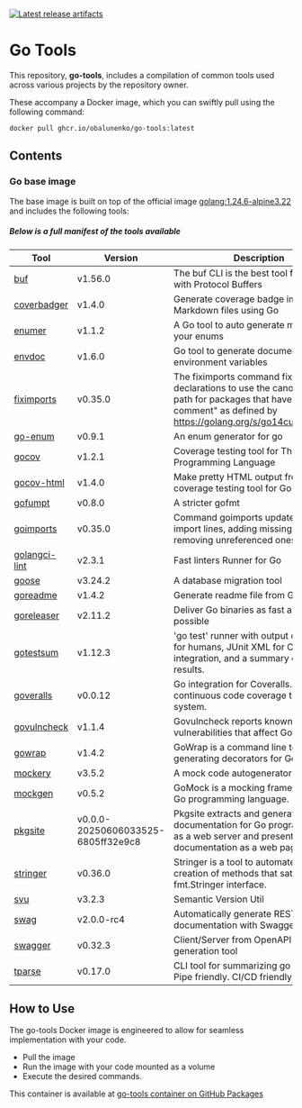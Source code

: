 [![Latest release artifacts](https://img.shields.io/github/v/release/obalunenko/go-tools)](https://github.com/obalunenko/go-tools/releases/latest)

# Go Tools

This repository, **go-tools**,
includes a compilation of common tools used across various projects by the repository owner.

These accompany a Docker image, which you can swiftly pull using the following command: 

```shell
docker pull ghcr.io/obalunenko/go-tools:latest
```

## Contents

### Go base image

The base image is built on top of the official image [golang:1.24.6-alpine3.22](https://hub.docker.com/_/golang) and includes the following tools:


##### Below is a full manifest of the tools available


| Tool                                                       | Version                            | Description                                                                                                                                                                       |
|------------------------------------------------------------|------------------------------------|-----------------------------------------------------------------------------------------------------------------------------------------------------------------------------------|
| [buf](https://github.com/bufbuild/buf)                     | v1.56.0                            | The buf CLI is the best tool for working with Protocol Buffers                                                                                                                    |
| [coverbadger](https://github.com/obalunenko/coverbadger)   | v1.4.0                             | Generate coverage badge images for Markdown files using Go                                                                                                                        |
| [enumer](https://github.com/alvaroloes/enumer)             | v1.1.2                             | A Go tool to auto generate methods for your enums                                                                                                                                 |
| [envdoc](https://github.com/g4s8/envdoc)                   | v1.6.0                             | Go tool to generate documentation for environment variables                                                                                                                       |
| [fiximports](https://golang.org/x/tools/cmd/fiximports)    | v0.35.0                            | The fiximports command fixes import declarations to use the canonical import path for packages that have an "import comment" as defined by https://golang.org/s/go14customimport. |
| [go-enum](https://github.com/abice/go-enum)                | v0.9.1                             | An enum generator for go                                                                                                                                                          |
| [gocov](https://github.com/axw/gocov)                      | v1.2.1                             | Coverage testing tool for The Go Programming Language                                                                                                                             |
| [gocov-html](https://github.com/matm/gocov-html)           | v1.4.0                             | Make pretty HTML output from gocov, a coverage testing tool for Go                                                                                                                |
| [gofumpt](https://mvdan.cc/gofumpt)                        | v0.8.0                             | A stricter gofmt                                                                                                                                                                  |
| [goimports](https://golang.org/x/tools/cmd/goimports)      | v0.35.0                            | Command goimports updates your Go import lines, adding missing ones and removing unreferenced ones                                                                                |
| [golangci-lint](https://github.com/golangci/golangci-lint) | v2.3.1                             | Fast linters Runner for Go                                                                                                                                                        |
| [goose](https://github.com/pressly/goose/v3/cmd/goose)     | v3.24.2                            | A database migration tool                                                                                                                                                         |
| [goreadme](https://github.com/posener/goreadme)            | v1.4.2                             | Generate readme file from Go doc                                                                                                                                                  |
| [goreleaser](https://github.com/goreleaser/goreleaser)     | v2.11.2                            | Deliver Go binaries as fast and easily as possible                                                                                                                                |
| [gotestsum](https://gotest.tools/gotestsum)                | v1.12.3                            | 'go test' runner with output optimized for humans, JUnit XML for CI integration, and a summary of the test results.                                                               |
| [goveralls](https://github.com/mattn/goveralls)            | v0.0.12                            | Go integration for Coveralls.io continuous code coverage tracking system.                                                                                                         |
| [govulncheck](https://golang.org/x/vuln/cmd/govulncheck)   | v1.1.4                             | Govulncheck reports known vulnerabilities that affect Go code.                                                                                                                    |
| [gowrap](https://github.com/hexdigest/gowrap)              | v1.4.2                             | GoWrap is a command line tool for generating decorators for Go interfaces                                                                                                         |
| [mockery](https://github.com/vektra/mockery)               | v3.5.2                             | A mock code autogenerator for Go                                                                                                                                                  |
| [mockgen](https://github.com/uber-go/mock)                 | v0.5.2                             | GoMock is a mocking framework for the Go programming language.                                                                                                                    |
| [pkgsite](https://golang.org/x/pkgsite/cmd/pkgsite)        | v0.0.0-20250606033525-6805ff32e9c8 | Pkgsite extracts and generates documentation for Go programs. It runs as a web server and presents the documentation as a web page.                                               |
| [stringer](https://golang.org/x/tools/cmd/stringer)        | v0.36.0                            | Stringer is a tool to automate the creation of methods that satisfy the fmt.Stringer interface.                                                                                   |
| [svu](https://github.com/caarlos0/svu)                     | v3.2.3                             | Semantic Version Util                                                                                                                                                             |
| [swag](github.com/swaggo/swag/cmd/swag)                    | v2.0.0-rc4                         | Automatically generate RESTful API documentation with Swagger 2.0 for Go                                                                                                          |
| [swagger](https://github.com/go-swagger/go-swagger)        | v0.32.3                            | Client/Server from OpenAPI docs generation tool                                                                                                                                   |
| [tparse](https://github.com/mfridman/tparse)               | v0.17.0                            | CLI tool for summarizing go test output. Pipe friendly. CI/CD friendly.                                                                                                           |


## How to Use

The go-tools Docker image is engineered to allow for seamless implementation with your code.

 - Pull the image
 - Run the image with your code mounted as a volume
 - Execute the desired commands.

This container is available at 
[go-tools container on GitHub Packages](https://github.com/obalunenko/go-tools/pkgs/container/go-tools)

